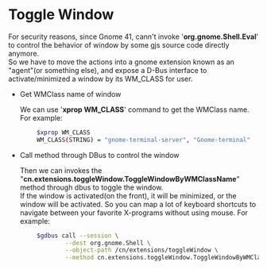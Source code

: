 # Toggle Window
For security reasons, since Gnome 41, cann't invoke '**org.gnome.Shell.Eval**' to control the behavior of window by some gjs source code directly anymore.  
So we have to move the actions into a gnome extension known as an "agent"(or something else), and expose a D-Bus interface to activate/minimized a window by its WM_CLASS for user.

* Get WMClass name of window

    We can use '**xprop WM_CLASS**' command to get the WMClass name.  
    For example:
```sh
        $xprop WM_CLASS
        WM_CLASS(STRING) = "gnome-terminal-server", "Gnome-terminal"
```

* Call method through DBus to control the window

    Then we can invokes the "**cn.extensions.toggleWindow.ToggleWindowByWMClassName**" method through dbus to toggle the window.  
    If the window is activated(on the front), it will be minimized, or the window will be activated.
    So you can map a lot of keyboard shortcuts to navigate between your favorite X-programs without using mouse.
    For example:
```sh
        $gdbus call --session \
                --dest org.gnome.Shell \
                --object-path /cn/extensions/toggleWindow \
                --method cn.extensions.toggleWindow.ToggleWindowByWMClassName 'Gnome-terminal'
```

